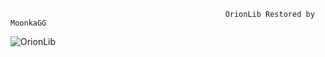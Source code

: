                                                     OrionLib Restored by MoonkaGG


![OrionLib](https://github.com/Moonka727/Image/blob/main/orionlib.png)
